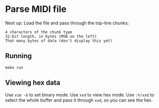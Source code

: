 # Parse MIDI file

Next up: Load the file and pass through the top-line chunks:

    4 characters of the chunk type
    32-bit length, in bytes (MSB on the left)
    That many bytes of data (don't display this yet)

## Running

    make run

## Viewing hex data

Use `vim -b` to set binary mode.
Use `xxd` to view hex mode.
Use `:%!xxd` to select the whole buffer and pass it through `xxd`, so you can see the hex.

